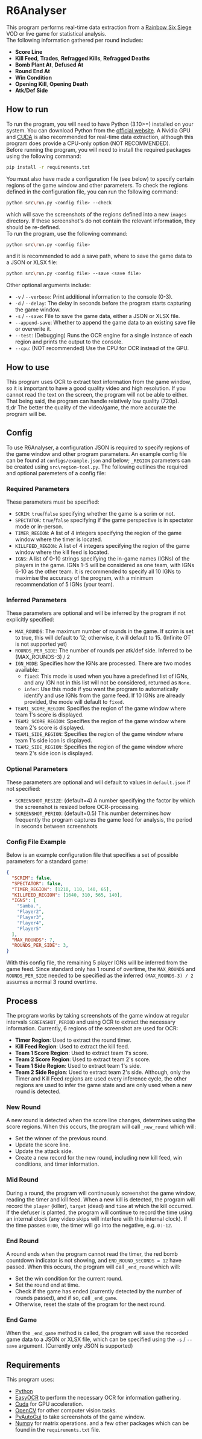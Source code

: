 # R6Analyser

This program performs real-time data extraction from a [Rainbow Six Siege](https://www.ubisoft.com/en-gb/game/rainbow-six/siege) VOD or live game for statistical analysis.</br>
The following information gathered per round includes:
- **Score Line**
- **Kill Feed**, **Trades**, **Refragged Kills**, **Refragged Deaths**
- **Bomb Plant At**, **Defused At**
- **Round End At**
- **Win Condition**
- **Opening Kill**, **Opening Death**
- **Atk/Def Side**

## How to run
To run the program, you will need to have Python (3.10>=) installed on your system. You can download Python from the [official website](https://www.python.org/downloads/). A Nvidia GPU and [CUDA](https://developer.nvidia.com/cuda-toolkit) is also recommended for real-time data extraction, although this program does provide a CPU-only option (NOT RECOMMENDED).</br>
Before running the program, you will need to install the required packages using the following command:
```bash
pip install -r requirements.txt
```
You must also have made a configuration file (see below) to specify certain regions of the game window and other parameters. 
To check the regions defined in the configuration file, you can run the following command:
```bash
python src\run.py <config file> --check
```
which will save the screenshots of the regions defined into a new `images` directory. If these screenshot's do not contain the relevant information, they should be re-defined.</br>
To run the program, use the following command:
```bash
python src\run.py <config file>
```
and it is recommended to add a save path, where to save the game data to a JSON or XLSX file:
```bash
python src\run.py <config file> --save <save file>
```
Other optional arguments include:
- `-v` / `--verbose`: Print additional information to the console (0-3).
- `-d` / `--delay`: The delay in seconds before the program starts capturing the game window.
- `-s` / `--save`: File to save the game data, either a JSON or XLSX file.
- `--append-save`: Whether to append the game data to an existing save file or overwrite it.
- `--test`: (Debugging) Runs the OCR engine for a single instance of each region and prints the output to the console.
- `--cpu`: (NOT recommended) Use the CPU for OCR instead of the GPU.

## How to use
This program uses OCR to extract text information from the game window, so it is important to have a good quality video and high resolution. If you cannot read the text on the screen, the program will not be able to either. That being said, the program can handle relatively low quality (720p).</br>
tl;dr The better the quality of the video/game, the more accurate the program will be.</br>

## Config
To use R6Analyser, a configuration JSON is required to specify regions of the game window and other program parameters. An example config file can be found at `configs/example.json` and below; `_REGION` parameters can be created using `src\region-tool.py`. The following outlines the required and optional paremeters of a config file:

### Required Parameters
These parameters must be specified:
- `SCRIM`: `true`/`false` specifying whether the game is a scrim or not.
- `SPECTATOR`: `true`/`false` specifying if the game perspective is in spectator mode or in-person.
- `TIMER_REGION`: A list of 4 integers specifying the region of the game window where the timer is located.
- `KILLFEED_REGION`: A list of 4 integers specifying the region of the game window where the kill feed is located.
- `IGNS`: A list of 0-10 strings specifying the in-game names (IGNs) of the players in the game. IGNs 1-5 will be considered as one team, with IGNs 6-10 as the other team. It is recommended to specify all 10 IGNs to maximise the accuracy of the program, with a minimum recommendation of 5 IGNs (your team).

### Inferred Parameters
These parameters are optional and will be inferred by the program if not explicitly specified:
- `MAX_ROUNDS`: The maximum number of rounds in the game. If scrim is set to true, this will default to 12; otherwise, it will default to 15. (Infinite OT is not supported yet)
- `ROUNDS_PER_SIDE`: The number of rounds per atk/def side. Inferred to be (MAX_ROUNDS-3) / 2
- `IGN_MODE`: Specifies how the IGNs are processed. There are two modes available:
  - `fixed`: This mode is used when you have a predefined list of IGNs, and any IGN not in this list will not be considered, returned as `None`.
  - `infer`: Use this mode if you want the program to automatically identify and use IGNs from the game feed. If 10 IGNs are already provided, the mode will default to `fixed`. 
- `TEAM1_SCORE_REGION`: Specifies the region of the game window where team 1's score is displayed.
- `TEAM2_SCORE_REGION`: Specifies the region of the game window where team 2's score is displayed.
- `TEAM1_SIDE_REGION`: Specifies the region of the game window where team 1's side icon is displayed.
- `TEAM2_SIDE_REGION`: Specifies the region of the game window where team 2's side icon is displayed.

### Optional Parameters
These parameters are optional and will default to values in `default.json` if not specified:
- `SCREENSHOT_RESIZE`: (default=4) A number specifying the factor by which the screenshot is resized before OCR-processing.
- `SCREENSHOT_PERIOD`: (default=0.5) This number determines how frequently the program captures the game feed for analysis, the period in seconds between screenshots


### Config File Example
Below is an example configuration file that specifies a set of possible parameters for a standard game:
```json
{
  "SCRIM": false,
  "SPECTATOR": false,
  "TIMER_REGION": [1210, 110, 140, 65],
  "KILLFEED_REGION": [1640, 310, 565, 140],
  "IGNS": [
    "Samba.",
    "Player2",
    "Player3",
    "Player4",
    "Player5"
  ],
  "MAX_ROUNDS": 7,
  "ROUNDS_PER_SIDE": 3,
}
```
With this config file, the remaining 5 player IGNs will be inferred from the game feed. Since standard only has 1 round of overtime, the `MAX_ROUNDS` and `ROUNDS_PER_SIDE` needed to be specified as the inferred `(MAX_ROUNDS-3) / 2` assumes a normal 3 round overtime.

## Process
The program works by taking screenshots of the game window at regular intervals `SCREENSHOT_PERIOD` and using OCR to extract the necessary information. Currently, 6 regions of the screenshot are used for OCR:
- **Timer Region**: Used to extract the round timer.
- **Kill Feed Region**: Used to extract the kill feed.
- **Team 1 Score Region**: Used to extract team 1's score.
- **Team 2 Score Region**: Used to extract team 2's score.
- **Team 1 Side Region**: Used to extract team 1's side.
- **Team 2 Side Region**: Used to extract team 2's side.
Although, only the Timer and Kill Feed regions are used every inference cycle, the other regions are used to infer the game state and are only used when a new round is detected.

### New Round
A new round is detected when the score line changes, determines using the score regions. When this occurs, the program will call `_new_round` which will:
- Set the winner of the previous round.
- Update the score line.
- Update the attack side.
- Create a new record for the new round, including new kill feed, win conditions, and timer information.

### Mid Round
During a round, the program will continuously screenshot the game window, reading the timer and kill feed. When a new kill is detected, the program will record the `player` (killer), `target` (dead) and `time` at which the kill occurred.</br>
If the defuser is planted, the program will continue to record the time using an internal clock (any video skips will interfere with this internal clock). If the time passes `0:00`, the timer will go into the negative, e.g. `0:-12`.

### End Round
A round ends when the program cannot read the timer, the red bomb countdown indicator is not showing, and `END_ROUND_SECONDS = 12` have passed. When this occurs, the program will call `_end_round` which will:
- Set the win condition for the current round.
- Set the round end at time.
- Check if the game has ended (currently detected by the number of rounds passed), and if so, call `_end_game`.
- Otherwise, reset the state of the program for the next round.

### End Game
When the `_end_game` method is called, the program will save the recorded game data to a JSON or XLSX file, which can be specified using the `-s` / `--save` argument. (Currently only JSON is supported)

## Requirements
This program uses:
- [Python](https://www.python.org/)
- [EasyOCR](https://github.com/JaidedAI/EasyOCR) to perform the necessary OCR for information gathering.
- [Cuda](https://developer.nvidia.com/cuda-toolkit) for GPU acceleration.
- [OpenCV](https://opencv.org/) for other computer vision tasks.
- [PyAutoGui](https://pyautogui.readthedocs.io/en/latest/) to take screenshots of the game window.
- [Numpy](https://numpy.org/) for matrix operations.
and a few other packages which can be found in the `requirements.txt` file.